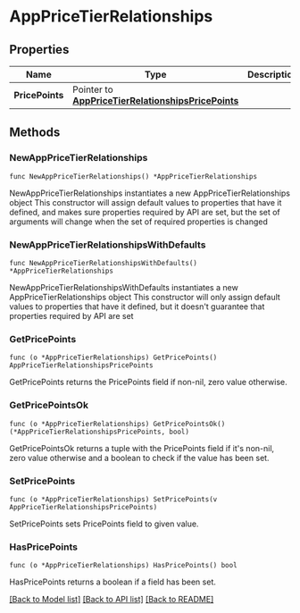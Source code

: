 # AppPriceTierRelationships

## Properties

Name | Type | Description | Notes
------------ | ------------- | ------------- | -------------
**PricePoints** | Pointer to [**AppPriceTierRelationshipsPricePoints**](AppPriceTier_relationships_pricePoints.md) |  | [optional] 

## Methods

### NewAppPriceTierRelationships

`func NewAppPriceTierRelationships() *AppPriceTierRelationships`

NewAppPriceTierRelationships instantiates a new AppPriceTierRelationships object
This constructor will assign default values to properties that have it defined,
and makes sure properties required by API are set, but the set of arguments
will change when the set of required properties is changed

### NewAppPriceTierRelationshipsWithDefaults

`func NewAppPriceTierRelationshipsWithDefaults() *AppPriceTierRelationships`

NewAppPriceTierRelationshipsWithDefaults instantiates a new AppPriceTierRelationships object
This constructor will only assign default values to properties that have it defined,
but it doesn't guarantee that properties required by API are set

### GetPricePoints

`func (o *AppPriceTierRelationships) GetPricePoints() AppPriceTierRelationshipsPricePoints`

GetPricePoints returns the PricePoints field if non-nil, zero value otherwise.

### GetPricePointsOk

`func (o *AppPriceTierRelationships) GetPricePointsOk() (*AppPriceTierRelationshipsPricePoints, bool)`

GetPricePointsOk returns a tuple with the PricePoints field if it's non-nil, zero value otherwise
and a boolean to check if the value has been set.

### SetPricePoints

`func (o *AppPriceTierRelationships) SetPricePoints(v AppPriceTierRelationshipsPricePoints)`

SetPricePoints sets PricePoints field to given value.

### HasPricePoints

`func (o *AppPriceTierRelationships) HasPricePoints() bool`

HasPricePoints returns a boolean if a field has been set.


[[Back to Model list]](../README.md#documentation-for-models) [[Back to API list]](../README.md#documentation-for-api-endpoints) [[Back to README]](../README.md)


